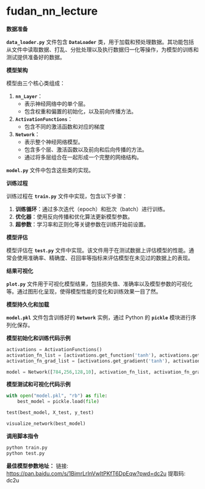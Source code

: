 # fudan_nn_lecture

 **数据准备**

**`data_loader.py`** 文件包含 **`DataLoader`** 类，用于加载和预处理数据。其功能包括从文件中读取数据、打乱、分批处理以及执行数据归一化等操作，为模型的训练和测试提供准备好的数据。

 **模型架构**

模型由三个核心类组成：

1. **`nn_Layer`**：
    - 表示神经网络中的单个层。
    - 包含权重和偏置的初始化，以及前向传播方法。
2. **`ActivationFunctions`**：
    - 包含不同的激活函数和对应的梯度
3. **`Network`**：
    - 表示整个神经网络模型。
    - 包含多个层、激活函数以及前向和后向传播的方法。
    - 通过将多层组合在一起形成一个完整的网络结构。

**`model.py`** 文件中包含这些类的实现。

 **训练过程**

训练过程在 **`train.py`** 文件中实现，包含以下步骤：

1. **训练循环**：通过多次迭代（epoch）和批次（batch）进行训练。
2. **优化器**：使用反向传播和优化算法更新模型参数。
3. **超参数**：学习率和正则化等关键参数在训练开始前设置。

**模型评估**

模型评估在 **`test.py`** 文件中实现。该文件用于在测试数据上评估模型的性能。通常会使用准确率、精确度、召回率等指标来评估模型在未见过的数据上的表现。

**结果可视化**

**`plot.py`** 文件用于可视化模型结果，包括损失值、准确率以及模型参数的可视化等。通过图形化呈现，使得模型性能的变化和训练效果一目了然。

**模型持久化和加载**

**`model.pkl`** 文件包含训练好的 **`Network`** 实例，通过 Python 的 **`pickle`** 模块进行序列化保存。

**模型初始化和训练代码示例**
```python
activations = ActivationFunctions()
activation_fn_list = [activations.get_function('tanh'), activations.get_function('tanh'), activations.get_function('softmax')]
activation_fn_grad_list = [activations.get_gradient('tanh'), activations.get_gradient('tanh'), activations.get_gradient('softmax')]

model = Network([784,256,128,10], activation_fn_list, activation_fn_grad_list,0.01, 0.01)
```

**模型测试和可视化代码示例**
```python
with open("model.pkl", "rb") as file:
    best_model = pickle.load(file)

test(best_model, X_test, y_test)

visualize_network(best_model)
```

**调用脚本指令**
```bash
python train.py
python test.py 
```

**最佳模型参数地址：**
链接: https://pan.baidu.com/s/1BimrLrInVwItPKfT6DpEqw?pwd=dc2u 提取码: dc2u
